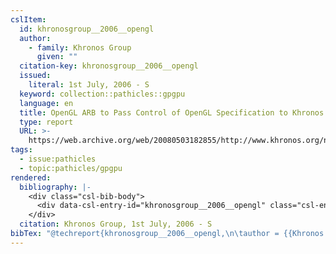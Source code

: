 ```yaml
---
cslItem:
  id: khronosgroup__2006__opengl
  author:
    - family: Khronos Group
      given: ""
  citation-key: khronosgroup__2006__opengl
  issued:
    literal: 1st July, 2006 - S
  keyword: collection::pathicles::gpgpu
  language: en
  title: OpenGL ARB to Pass Control of OpenGL Specification to Khronos Group
  type: report
  URL: >-
    https://web.archive.org/web/20080503182855/http://www.khronos.org/news/press/releases/opengl_arb_to_pass_control_of_opengl_specification_to_khronos_group/
tags:
  - issue:pathicles
  - topic:pathicles/gpgpu
rendered:
  bibliography: |-
    <div class="csl-bib-body">
      <div data-csl-entry-id="khronosgroup__2006__opengl" class="csl-entry">Khronos Group 1st July, 2006 - S <i>OpenGL ARB to Pass Control of OpenGL Specification to Khronos Group</i>. Available at: <a href='https://web.archive.org/web/20080503182855/http://www.khronos.org/news/press/releases/opengl_arb_to_pass_control_of_opengl_specification_to_khronos_group/.'>https://web.archive.org/web/20080503182855/http://www.khronos.org/news/press/releases/opengl_arb_to_pass_control_of_opengl_specification_to_khronos_group/.</a></div>
    </div>
  citation: Khronos Group, 1st July, 2006 - S
bibTex: "@techreport{khronosgroup__2006__opengl,\n\tauthor = {{Khronos Group}},\n\ttitle = {OpenGL {ARB} to {Pass} {Control} of {OpenGL} {Specification} to {Khronos} {Group}},\n\thowpublished = {https://web.archive.org/web/20080503182855/http://www.khronos.org/news/press/releases/opengl\\textunderscore{}arb\\textunderscore{}to\\textunderscore{}pass\\textunderscore{}control\\textunderscore{}of\\textunderscore{}opengl\\textunderscore{}specification\\textunderscore{}to\\textunderscore{}khronos\\textunderscore{}group/},\n}\n\n"
---
```

